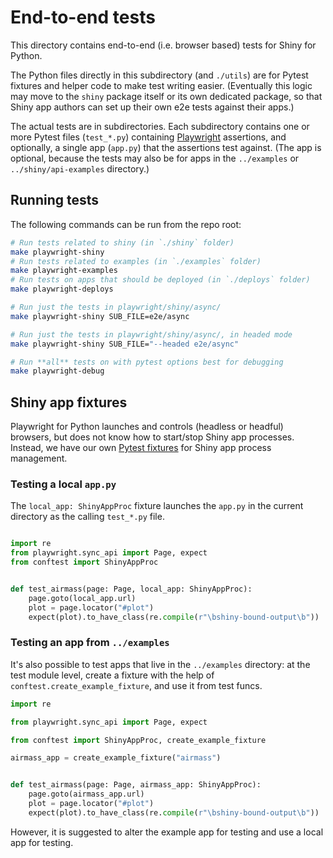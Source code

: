 # End-to-end tests

This directory contains end-to-end (i.e. browser based) tests for Shiny for Python.

The Python files directly in this subdirectory (and `./utils`) are for Pytest fixtures and helper code
to make test writing easier. (Eventually this logic may move to the `shiny` package
itself or its own dedicated package, so that Shiny app authors can set up their own e2e
tests against their apps.)

The actual tests are in subdirectories. Each subdirectory contains one or more Pytest
files (`test_*.py`) containing [Playwright](https://playwright.dev/python/) assertions,
and optionally, a single app (`app.py`) that the assertions test against. (The app is
optional, because the tests may also be for apps in the `../examples` or `../shiny/api-examples` directory.)

## Running tests

The following commands can be run from the repo root:

```sh
# Run tests related to shiny (in `./shiny` folder)
make playwright-shiny
# Run tests related to examples (in `./examples` folder)
make playwright-examples
# Run tests on apps that should be deployed (in `./deploys` folder)
make playwright-deploys

# Run just the tests in playwright/shiny/async/
make playwright-shiny SUB_FILE=e2e/async

# Run just the tests in playwright/shiny/async/, in headed mode
make playwright-shiny SUB_FILE="--headed e2e/async"

# Run **all** tests on with pytest options best for debugging
make playwright-debug
```

## Shiny app fixtures

Playwright for Python launches and controls (headless or headful) browsers, but does not
know how to start/stop Shiny app processes. Instead, we have our own [Pytest
fixtures](https://docs.pytest.org/en/latest/explanation/fixtures.html) for
Shiny app process management.

### Testing a local `app.py`

The `local_app: ShinyAppProc` fixture launches the `app.py` in the current directory
as the calling `test_*.py` file.

```python

import re
from playwright.sync_api import Page, expect
from conftest import ShinyAppProc


def test_airmass(page: Page, local_app: ShinyAppProc):
    page.goto(local_app.url)
    plot = page.locator("#plot")
    expect(plot).to_have_class(re.compile(r"\bshiny-bound-output\b"))
```

### Testing an app from `../examples`

It's also possible to test apps that live in the `../examples` directory: at the test
module level, create a fixture with the help of `conftest.create_example_fixture`, and
use it from test funcs.

```python
import re

from playwright.sync_api import Page, expect

from conftest import ShinyAppProc, create_example_fixture

airmass_app = create_example_fixture("airmass")


def test_airmass(page: Page, airmass_app: ShinyAppProc):
    page.goto(airmass_app.url)
    plot = page.locator("#plot")
    expect(plot).to_have_class(re.compile(r"\bshiny-bound-output\b"))
```

However, it is suggested to alter the example app for testing and use a local app for testing.
